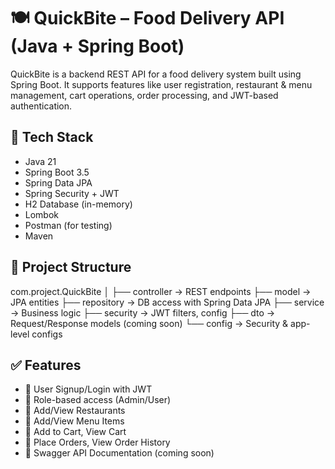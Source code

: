 # 🍽️ QuickBite – Food Delivery API (Java + Spring Boot)

QuickBite is a backend REST API for a food delivery system built using Spring Boot. It supports features like user registration,
restaurant & menu management, cart operations, order processing, and JWT-based authentication.

## 🚀 Tech Stack

- Java 21
- Spring Boot 3.5
- Spring Data JPA
- Spring Security + JWT
- H2 Database (in-memory)
- Lombok
- Postman (for testing)
- Maven

## 📂 Project Structure

com.project.QuickBite
│
├── controller → REST endpoints
├── model → JPA entities
├── repository → DB access with Spring Data JPA
├── service → Business logic
├── security → JWT filters, config
├── dto → Request/Response models (coming soon)
└── config → Security & app-level configs

## ✅ Features

- 👤 User Signup/Login with JWT
- 🔐 Role-based access (Admin/User)
- 🍴 Add/View Restaurants
- 🧾 Add/View Menu Items
- 🛒 Add to Cart, View Cart
- 🧾 Place Orders, View Order History
- 🧪 Swagger API Documentation (coming soon)
